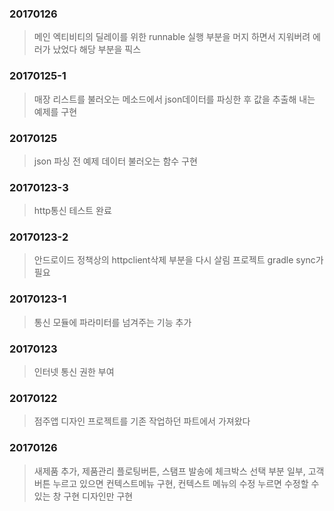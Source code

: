 ﻿### 20170126
>메인 엑티비티의 딜레이를 위한 runnable 실행 부분을 머지 하면서 지워버려 에러가 났었다
>해당 부분을 픽스

### 20170125-1
>매장 리스트를 불러오는 메소드에서 json데이터를 파싱한 후 값을 추출해 내는 예제를 구현

### 20170125
>json 파싱 전 예제 데이터 불러오는 함수 구현

### 20170123-3
>http통신 테스트 완료 

### 20170123-2
>안드로이드 정책상의 httpclient삭제 부분을 다시 살림
>프로젝트 gradle sync가 필요

### 20170123-1
>통신 모듈에 파라미터를 넘겨주는 기능 추가

### 20170123
>인터넷 통신 권한 부여

### 20170122
>점주앱 디자인 프로젝트를 기존 작업하던 파트에서 가져왔다

### 20170126
> 새제품 추가, 제품관리 플로팅버튼, 스탬프 발송에 체크박스 선택 부분 일부, 고객 버튼 누르고 있으면 컨텍스트메뉴 구현, 컨텍스트 메뉴의 수정 누르면 수정할 수 있는 창 구현
> 디자인만 구현